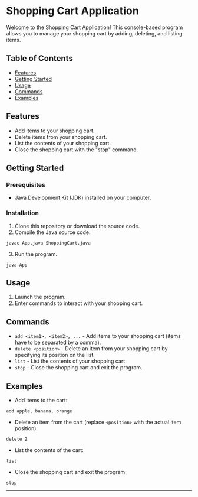 # Shopping Cart Application

Welcome to the Shopping Cart Application! This console-based program allows you to manage your shopping cart by adding, deleting, and listing items.

## Table of Contents

- [Features](#features)
- [Getting Started](#getting-started)
- [Usage](#usage)
- [Commands](#commands)
- [Examples](#examples)

## Features

- Add items to your shopping cart.
- Delete items from your shopping cart.
- List the contents of your shopping cart.
- Close the shopping cart with the "stop" command.

## Getting Started

### Prerequisites

- Java Development Kit (JDK) installed on your computer.

### Installation

1. Clone this repository or download the source code.
2. Compile the Java source code.

```shell
javac App.java ShoppingCart.java
```

3. Run the program.

```shell
java App
```

## Usage

1. Launch the program.
2. Enter commands to interact with your shopping cart.

## Commands

- `add <item1>, <item2>, ...` - Add items to your shopping cart (items have to be separated by a comma).
- `delete <position>` - Delete an item from your shopping cart by specifying its position on the list.
- `list` - List the contents of your shopping cart.
- `stop` - Close the shopping cart and exit the program.

## Examples

- Add items to the cart:

```shell
add apple, banana, orange
```

- Delete an item from the cart (replace `<position>` with the actual item position):

```shell
delete 2
```

- List the contents of the cart:

```shell
list
```

- Close the shopping cart and exit the program:

```shell
stop
```

---
